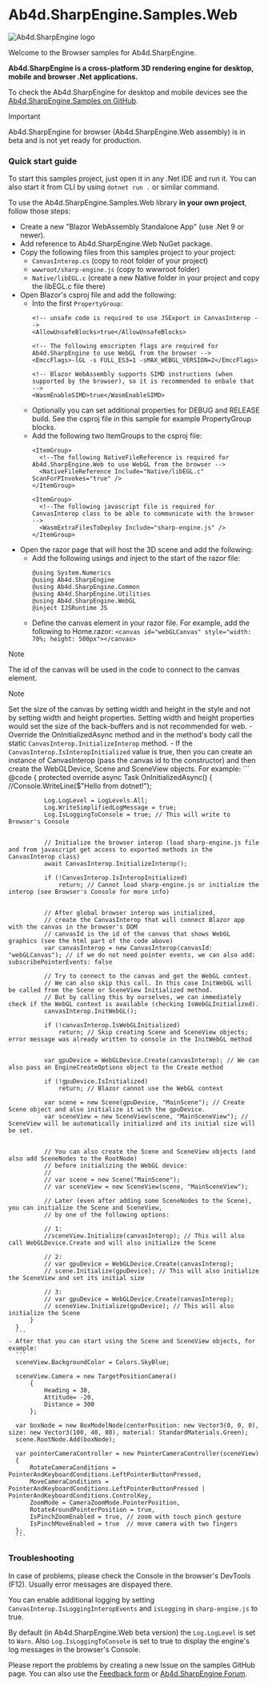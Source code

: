 # Ab4d.SharpEngine.Samples.Web

![Ab4d.SharpEngine logo](doc/sharp-engine-logo.png)

Welcome to the Browser samples for Ab4d.SharpEngine.

**Ab4d.SharpEngine is a cross-platform 3D rendering engine for desktop, mobile and browser .Net applications.**

To check the Ab4d.SharpEngine for desktop and mobile devices see the [Ab4d.SharpEngine.Samples on GitHub](https://github.com/ab4d/Ab4d.SharpEngine.Samples).

> [!IMPORTANT]
> Ab4d.SharpEngine for browser (Ab4d.SharpEngine.Web assembly) is in beta and is not yet ready for production.

### Quick start guide

To start this samples project, just open it in any .Net IDE and run it. You can also start it from CLI by using `dotnet run .` or similar command.

To use the Ab4d.SharpEngine.Samples.Web library **in your own project**, follow those steps:
- Create a new "Blazor WebAssembly Standalone App" (use .Net 9 or newer).
- Add reference to Ab4d.SharpEngine.Web NuGet package.
- Copy the following files from this samples project to your project:
    - `CanvasInterop.cs` (copy to root folder of your project)
    - `wwwroot/sharp-engine.js` (copy to wwwroot folder)
    - `Native/libEGL.c` (create a new Native folder in your project and copy the libEGL.c file there)
- Open Blazor's csproj file and add the following:
    - Into the first `PropertyGroup`:
      ```
      <!-- unsafe code is required to use JSExport in CanvasInterop -->
      <AllowUnsafeBlocks>true</AllowUnsafeBlocks>
     
      <!-- The following emscripten flags are required for Ab4d.SharpEngine to use WebGL from the browser -->
      <EmccFlags>-lGL -s FULL_ES3=1 -sMAX_WEBGL_VERSION=2</EmccFlags>

      <!-- Blazor WebAssembly supports SIMD instructions (when supported by the browser), so it is recommended to enbale that -->
      <WasmEnableSIMD>true</WasmEnableSIMD>
      ```
    - Optionally you can set additional properties for DEBUG and RELEASE build. See the csproj file in this sample for example PropertyGroup blocks.
    - Add the following two ItemGroups to the csproj file:
      ```
      <ItemGroup>
        <!--The following NativeFileReference is required for Ab4d.SharpEngine.Web to use WebGL from the browser -->
        <NativeFileReference Include="Native/libEGL.c" ScanForPInvokes="true" />
      </ItemGroup>
      
      <ItemGroup>
        <!--The following javascript file is required for CanvasInterop class to be able to communicate with the browser -->
        <WasmExtraFilesToDeploy Include="sharp-engine.js" />
      </ItemGroup>      
      ```
- Open the razor page that will host the 3D scene and add the following:
    - Add the following usings and inject to the start of the razor file:
      ```
      @using System.Numerics
      @using Ab4d.SharpEngine
      @using Ab4d.SharpEngine.Common
      @using Ab4d.SharpEngine.Utilities
      @using Ab4d.SharpEngine.WebGL
      @inject IJSRuntime JS      
      ```
    - Define the canvas element in your razor file. For example, add the following to Home.razor:
      `<canvas id="webGLCanvas" style="width: 70%; height: 500px"></canvas>`
> [!NOTE]
> The id of the canvas will be used in the code to connect to the canvas element.
    
> [!NOTE]
> Set the size of the canvas by setting width and height in the style and not by setting width and height properties. Setting width and height properties would set the size of the back-buffers and is not recommended for web.
    - Override the OnInitializedAsync method and in the method's body call the static `CanvasInterop.InitializeInterop` method. 
    - If the `CanvasInterop.IsInteropInitialized` value is true, then you can create an instance of CanvasInterop (pass the canvas id to the constructor) and then create the WebGLDevice, Scene and SceneView objects. For example:
      ```
      @code
      {
          protected override async Task OnInitializedAsync()
          {
              //Console.WriteLine($"Hello from dotnet!");

              Log.LogLevel = LogLevels.All;
              Log.WriteSimplifiedLogMessage = true;
              Log.IsLoggingToConsole = true; // This will write to Browser's Console


              // Initialize the browser interop (load sharp-engine.js file and from javascript get access to exported methods in the CanvasInterop class)
              await CanvasInterop.InitializeInterop();

              if (!CanvasInterop.IsInteropInitialized)
                  return; // Cannot load sharp-engine.js or initialize the interop (see Browser's Console for more info)


              // After global browser interop was initialized, 
              // create the CanvasInterop that will connect Blazor app with the canvas in the browser's DOM
              // canvasId is the id of the canvas that shows WebGL graphics (see the html part of the code above)
              var canvasInterop = new CanvasInterop(canvasId: "webGLCanvas"); // if we do not need pointer events, we can also add: subscribePointerEvents: false

              // Try to connect to the canvas and get the WebGL context.
              // We can also skip this call. In this case InitWebGL will be called from the Scene or SceneView Initialized method.
              // But by calling this by ourselves, we can immediately check if the WebGL context is available (checking IsWebGLInitialized).
              canvasInterop.InitWebGL();

              if (!canvasInterop.IsWebGLInitialized)
                  return; // Skip creating Scene and SceneView objects; error message was already written to console in the InitWebGL method


              var gpuDevice = WebGLDevice.Create(canvasInterop); // We can also pass an EngineCreateOptions object to the Create method

              if (!gpuDevice.IsInitialized)
                  return; // Blazor cannot use the WebGL context

              var scene = new Scene(gpuDevice, "MainScene"); // Create Scene object and also initialize it with the gpuDevice.
              var sceneView = new SceneView(scene, "MainSceneView"); // SceneView will be automatically initialized and its initial size will be set.


              // You can also create the Scene and SceneView objects (and also add SceneNodes to the RootNode)
              // before initializing the WebGL device:
              //
              // var scene = new Scene("MainScene");
              // var sceneView = new SceneView(scene, "MainSceneView");

              // Later (even after adding some SceneNodes to the Scene), you can initialize the Scene and SceneView,
              // by one of the following options:

              // 1:
              //sceneView.Initialize(canvasInterop); // This will also call WebGLDevice.Create and will also initialize the Scene

              // 2:
              // var gpuDevice = WebGLDevice.Create(canvasInterop);
              // scene.Initialize(gpuDevice); // This will also initialize the SceneView and set its initial size

              // 3:
              // var gpuDevice = WebGLDevice.Create(canvasInterop);
              // sceneView.Initialize(gpuDevice); // This will also initialize the Scene
          }
      }      
      ```
    - After that you can start using the Scene and SceneView objects, for example:
      ```
      sceneView.BackgroundColor = Colors.SkyBlue;

      sceneView.Camera = new TargetPositionCamera()
          {
              Heading = 30,
              Attitude= -20,
              Distance = 300
          };

      var boxNode = new BoxModelNode(centerPosition: new Vector3(0, 0, 0), size: new Vector3(100, 40, 80), material: StandardMaterials.Green);
      scene.RootNode.Add(boxNode);
      
      var pointerCameraController = new PointerCameraController(sceneView)
      {
          RotateCameraConditions = PointerAndKeyboardConditions.LeftPointerButtonPressed,
          MoveCameraConditions = PointerAndKeyboardConditions.LeftPointerButtonPressed | PointerAndKeyboardConditions.ControlKey,
          ZoomMode = CameraZoomMode.PointerPosition,
          RotateAroundPointerPosition = true,
          IsPinchZoomEnabled = true, // zoom with touch pinch gesture
          IsPinchMoveEnabled = true  // move camera with two fingers
      };
      ```

### Troubleshooting

In case of problems, please check the Console in the browser's DevTools (F12). Usually error messages are dispayed there.

You can enable additional logging by setting `CanvasInterop.IsLoggingInteropEvents` and `isLogging` in `sharp-engine.js` to true.

By default (in Ab4d.SharpEngine.Web beta version) the `Log.LogLevel` is set to `Warn`. Also `Log.IsLoggingToConsole` is set to true to display the engine's log messages in the browser's Console.


Please report the problems by creating a new Issue on the samples GitHub page. You can also use the [Feedback form](https://www.ab4d.com/Feedback.aspx) or [Ab4d.SharpEngine Forum](https://forum.ab4d.com/forumdisplay.php?fid=12).
